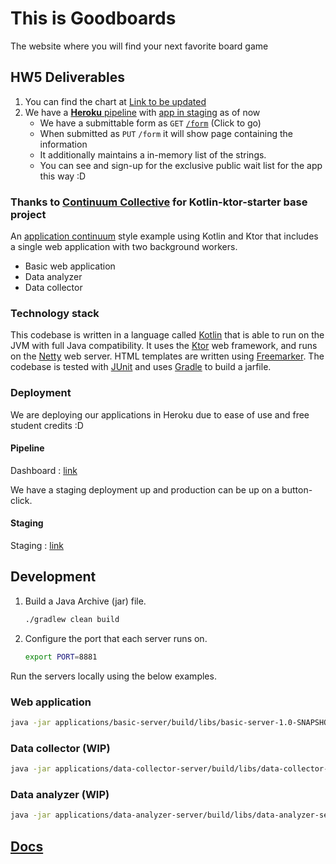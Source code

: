 # This is Goodboards 
The website where you will find your next favorite board game

## HW5 Deliverables
1. You can find the chart at [Link to be updated]()
2. We have a [**Heroku** pipeline](#deployment) with [app in staging](#staging) as of now
    * We have a submittable form as `GET` [`/form`](https://slackers-csci-5828-staging-v2.herokuapp.com/form) (Click to go)
    * When submitted as `PUT` `/form` it will show page containing the information
    * It additionally maintains a in-memory list of the strings.
    * You can see and sign-up for the exclusive public wait list for the app this way :D

    
### Thanks to [Continuum Collective](co-collective-LICENSE) for Kotlin-ktor-starter base project 

An [application continuum](https://www.appcontinuum.io/) style example using Kotlin and Ktor
that includes a single web application with two background workers.

* Basic web application
* Data analyzer
* Data collector

### Technology stack

This codebase is written in a language called [Kotlin](https://kotlinlang.org) that is able to run on the JVM with full
Java compatibility.
It uses the [Ktor](https://ktor.io) web framework, and runs on the [Netty](https://netty.io/) web server.
HTML templates are written using [Freemarker](https://freemarker.apache.org).
The codebase is tested with [JUnit](https://junit.org/) and uses [Gradle](https://gradle.org) to build a jarfile.

### Deployment
We are deploying our applications in Heroku due to ease of use and free student credits :D

#### Pipeline
Dashboard : [link](https://dashboard.heroku.com/pipelines/c5cf5577-f25c-4549-b98c-ace5269770cb)

We have a staging deployment up and production can be up  on a button-click. 

#### Staging
Staging : [link](https://slackers-csci-5828-staging-v2.herokuapp.com/)

## Development

1.  Build a Java Archive (jar) file.
    ```bash
    ./gradlew clean build
    ```

1.  Configure the port that each server runs on.
    ```bash
    export PORT=8881
    ```

Run the servers locally using the below examples.

### Web application

```bash
java -jar applications/basic-server/build/libs/basic-server-1.0-SNAPSHOT.jar
```

### Data collector (WIP)

```bash
java -jar applications/data-collector-server/build/libs/data-collector-server-1.0-SNAPSHOT.jar
```

### Data analyzer (WIP)

```bash
java -jar applications/data-analyzer-server/build/libs/data-analyzer-server-1.0-SNAPSHOT.jar
```

## [Docs](docs/index.md)